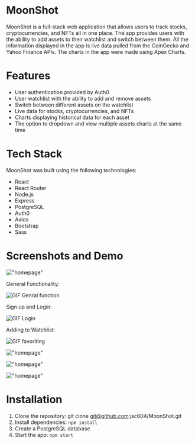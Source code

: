 # MoonShot
MoonShot is a full-stack web application that allows users to track stocks, cryptocurrencies, and NFTs all in one place. The app provides users with the ability to add assets to their watchlist and switch between them. All the information displayed in the app is live data pulled from the CoinGecko and Yahoo Finance APIs. The charts in the app were made using Apex Charts.

# Features
* User authentication provided by Auth0
* User watchlist with the ability to add and remove assets
* Switch between different assets on the watchlist
* Live data for stocks, cryptocurrencies, and NFTs
* Charts displaying historical data for each asset
* The option to dropdown and view multiple assets charts at the same time

# Tech Stack
MoonShot was built using the following technologies:
* React
* React Router
* Node.js
* Express
* PostgreSQL
* Auth0
* Axios
* Bootstrap
* Sass

# Screenshots and Demo
!["homepage"]()

General Functionality:

![GIF Genral function]()

Sign up and Login:

![GIF Login]()

Adding to Watchlist:

![GIF favoriting]()

!["homepage"]()

!["homepage"]()

!["homepage"]()

# Installation
1. Clone the repository: git clone git@github.com:jsc604/MoonShot.git
2. Install dependencies: `npm install`
3. Create a PostgreSQL database
4. Start the app: `npm start`
